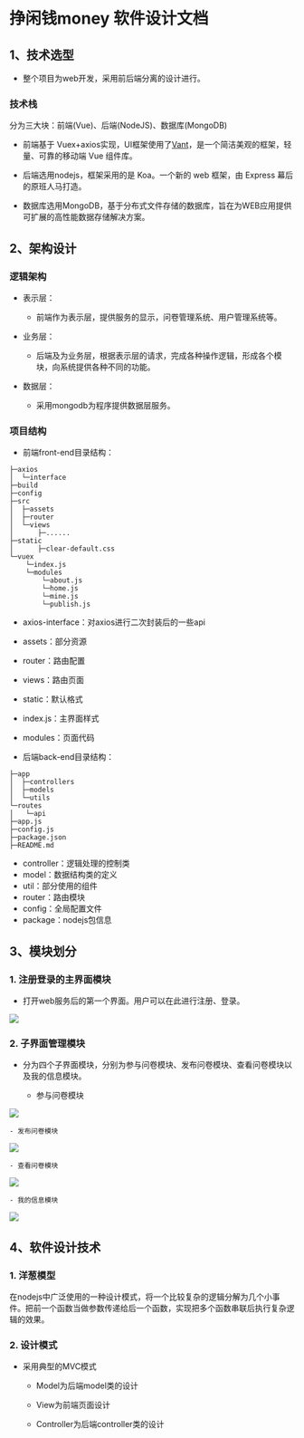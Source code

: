 # 挣闲钱money 软件设计文档

## 1、技术选型

- 整个项目为web开发，采用前后端分离的设计进行。
### 技术栈
分为三大块：前端(Vue)、后端(NodeJS)、数据库(MongoDB)

- 前端基于 Vuex+axios实现，UI框架使用了[Vant](https://youzan.github.io/vant/)，是一个简洁美观的框架，轻量、可靠的移动端 Vue 组件库。

- 后端选用nodejs，框架采用的是 Koa。一个新的 web 框架，由 Express 幕后的原班人马打造。

- 数据库选用MongoDB，基于分布式文件存储的数据库，旨在为WEB应用提供可扩展的高性能数据存储解决方案。

## 2、架构设计

### 逻辑架构

- 表示层： 
   - 前端作为表示层，提供服务的显示，问卷管理系统、用户管理系统等。

- 业务层： 
   - 后端及为业务层，根据表示层的请求，完成各种操作逻辑，形成各个模块，向系统提供各种不同的功能。

- 数据层： 
   - 采用mongodb为程序提供数据层服务。


### 项目结构

- 前端front-end目录结构：
  
```
├─axios
│  └─interface
├─build
├─config
├─src
│  ├─assets
│  ├─router
│  └─views
│      ├─......
├─static
│      ├─clear-default.css
└─vuex
    └─index.js
    └─modules
        └─about.js
        └─home.js
        └─mine.js
        └─publish.js
```
   - axios-interface：对axios进行二次封装后的一些api
   - assets：部分资源
   - router：路由配置     
   - views：路由页面
   - static：默认格式
   - index.js：主界面样式
   - modules：页面代码

- 后端back-end目录结构：
```
├─app
│  ├─controllers
│  ├─models
│  └─utils
└─routes
│   └─api
├─app.js
├─config.js
├─package.json
├─README.md
```
   - controller：逻辑处理的控制类
   - model：数据结构类的定义
   - util：部分使用的组件
   - router：路由模块
   - config：全局配置文件
   - package：nodejs包信息

## 3、模块划分

### 1. 注册登录的主界面模块

  - 打开web服务后的第一个界面。用户可以在此进行注册、登录。

 ![](http://wx3.sinaimg.cn/mw690/932e8e0cly1g4ibubt6luj209o09ta9w.jpg)

### 2. 子界面管理模块

  - 分为四个子界面模块，分别为参与问卷模块、发布问卷模块、查看问卷模块以及我的信息模块。
  
    - 参与问卷模块

![](http://wx3.sinaimg.cn/mw690/932e8e0cly1g4ibueqhoaj20dg0nlmx1.jpg)

    - 发布问卷模块

![](http://wx1.sinaimg.cn/mw690/932e8e0cly1g4ibu8obe1j20dj0ngglk.jpg)

    - 查看问卷模块

![](http://wx4.sinaimg.cn/mw690/932e8e0cly1g4ibu5dw6kj20dg0nht8y.jpg)

    - 我的信息模块

![](http://wx2.sinaimg.cn/mw690/932e8e0cly1g4ihze2nxlj20dm0nrwed.jpg)


## 4、软件设计技术

### 1. 洋葱模型
在nodejs中广泛使用的一种设计模式，将一个比较复杂的逻辑分解为几个小事件。把前一个函数当做参数传递给后一个函数，实现把多个函数串联后执行复杂逻辑的效果。


### 2. 设计模式
- 采用典型的MVC模式

    - Model为后端model类的设计

    - View为前端页面设计

    - Controller为后端controller类的设计

